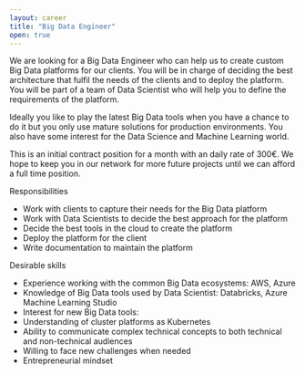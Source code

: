 ```yaml
---
layout: career
title: "Big Data Engineer"
open: true
---
```


We are looking for a Big Data Engineer who can help us to create custom Big Data platforms for our clients. You will be in charge of deciding the best architecture that fulfil the needs of the clients and to deploy the platform. You will be part of a team of Data Scientist who will help you to define the requirements of the platform.

Ideally you like to play the latest Big Data tools when you have a chance to do it but you only use mature solutions for production environments. You also have some interest for the Data Science and Machine Learning world.

This is an initial contract position for a month with an daily rate of 300€. We hope to keep you in our network for more future projects until we can afford a full time position.

Responsibilities
* Work with clients to capture their needs for the Big Data platform
* Work with Data Scientists to decide the best approach for the platform
* Decide the best tools in the cloud to create the platform
* Deploy the platform for the client 
* Write documentation to maintain the platform

Desirable skills
* Experience working with the common Big Data ecosystems: AWS, Azure
* Knowledge of Big Data tools used by Data Scientist: Databricks, Azure Machine Learning Studio
* Interest for new Big Data tools: 
* Understanding of cluster platforms as Kubernetes
* Ability to communicate complex technical concepts to both technical and non-technical audiences 
* Willing to face new challenges when needed
* Entrepreneurial mindset